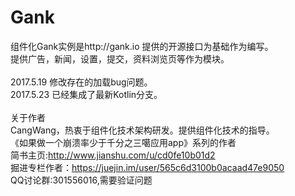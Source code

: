 # Gank
组件化Gank实例是http://gank.io 提供的开源接口为基础作为编写。<br>
提供广告，新闻，设置，提交，资料浏览页等作为模块。<br>
<br>
2017.5.19 修改存在的加载bug问题。<br>
2017.5.23 已经集成了最新Kotlin分支。<br>
<br>
关于作者<br>
CangWang，热衷于组件化技术架构研发。提供组件化技术的指导。<br>
《如果做一个崩溃率少于千分之三噶应用app》系列的作者<br>
简书主页:http://www.jianshu.com/u/cd0fe10b01d2 <br>
掘进专栏作者：https://juejin.im/user/565c6d3100b0acaad47e9050 <br>
QQ讨论群:301556016,需要验证问题

